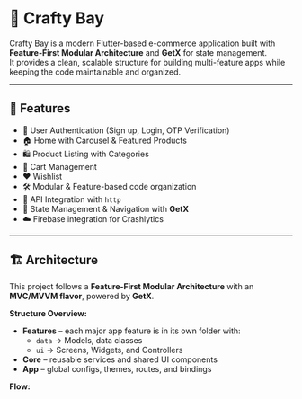 # 🛒 Crafty Bay

Crafty Bay is a modern Flutter-based e-commerce application built with **Feature-First Modular Architecture** and **GetX** for state management.  
It provides a clean, scalable structure for building multi-feature apps while keeping the code maintainable and organized.

---

## 📱 Features

- 🔑 User Authentication (Sign up, Login, OTP Verification)
- 🏠 Home with Carousel & Featured Products
- 🛍️ Product Listing with Categories
- 🛒 Cart Management
- ❤️ Wishlist
- 🛠️ Modular & Feature-based code organization
- 📡 API Integration with `http`
- 🔔 State Management & Navigation with **GetX**
- ☁️ Firebase integration for Crashlytics

---

## 🏗️ Architecture

This project follows a **Feature-First Modular Architecture** with an **MVC/MVVM flavor**, powered by **GetX**.

**Structure Overview:**

- **Features** – each major app feature is in its own folder with:
  - `data` → Models, data classes
  - `ui` → Screens, Widgets, and Controllers
- **Core** – reusable services and shared UI components
- **App** – global configs, themes, routes, and bindings

**Flow:**

